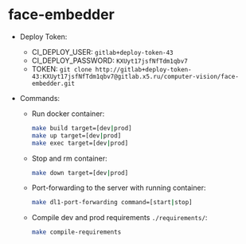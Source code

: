 # face-embedder

* Deploy Token:
    * CI_DEPLOY_USER: `gitlab+deploy-token-43`
    * CI_DEPLOY_PASSWORD: `KXUyt17jsfNfTdm1qbv7`
    * TOKEN: `git clone http://gitlab+deploy-token-43:KXUyt17jsfNfTdm1qbv7@gitlab.x5.ru/computer-vision/face-embedder.git`
    
* Commands:
    * Run docker container:
        ```bash
        make build target=[dev|prod]
        make up target=[dev|prod]
        make exec target=[dev|prod]
        ```
    
    * Stop and rm container:
        ```bash
        make down target=[dev|prod]
        ```
        
    * Port-forwarding to the server with running container:
        ```bash
        make dl1-port-forwarding command=[start|stop]
        ```
    
    * Compile dev and prod requirements `./requirements/`:
        ```bash
        make compile-requirements
        ```